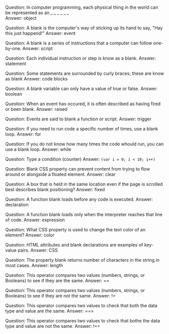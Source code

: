 Question: In computer programming, each physical thing in the world can be represented as an  _ _ _ _ _ _  
Answer:  object

Question: A blank is the computer's way of sticking up its hand to say, "Hay this just happend!"
Answer:  event

Question:  A blank is a series of instructions that a computer can follow one-by-one. 
Answer:  script

Question:  Each individual instruction or step is know as a blank. 
Answer:  statement

Question:  Some statements are surrounded by curly braces; these are know as blank
Answer:  code blocks

Question:  A blank variable can only have a value of true or false. 
Answer:  boolean

Question:  When an event has occured, it is often described as having fired or been blank.
Answer:  raised

Question:  Events are said to blank a function or script.
Answer:  trigger

Question:  If you need to run code a specific number of times, use a blank loop. 
Answer:  for

Question:  If you do not know how many times the code whould run, you can use a blank loop. 
Answer:  while

Question:  Type a condition (counter)
Answer:  `(var i = 0; i < 10; i++)`

Question: Blank CSS property can prevent content from trying to flow around or alongside a floated element. 
Answer:  clear

Question:  A box that is held in the same location even if the page is scrolled best describes blank positioning?
Answer:   fixed

Question:  A function blank loads before any code is executed. 
Answer:  declaration

Question:  A function blank loads only when the interpreter reaches that line of code. 
Answer:  expression

Question:  What CSS property is used to change the text color of an element?
Answer:  color

Question:  HTML attributes and blank declarations are examples of key-value pairs. 
Answer:  CSS

Question:  The property blank returns number of characters in the string in most cases.
Answer:  length

Question:  This operator compares two values (numbers, strings, or Booleans) to see if they are the same. 
Answer: ==

Question:  This operator compares two values (numbers, strings, or Booleans)  to see if they are not the same.
Answer:  !=

Question:  This operator compares two values to check that both the data type and value are the same. 
Answer:  ===

Question:  This operator compares two values to check that bothe the data type and value are not the same. 
Answer:  !==


